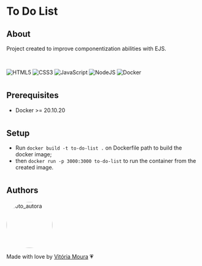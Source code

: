 # To Do List

## About

Project created to improve componentization abilities with EJS.

<br/>

![HTML5](https://img.shields.io/badge/html5-%23E34F26.svg?style=for-the-badge&logo=html5&logoColor=white)
![CSS3](https://img.shields.io/badge/css3-%231572B6.svg?style=for-the-badge&logo=css3&logoColor=white)
![JavaScript](https://img.shields.io/badge/javascript-%23323330.svg?style=for-the-badge&logo=javascript&logoColor=%23F7DF1E)
![NodeJS](https://img.shields.io/badge/node.js-6DA55F?style=for-the-badge&logo=node.js&logoColor=white)
![Docker](https://img.shields.io/badge/docker-%230db7ed.svg?style=for-the-badge&logo=docker&logoColor=white)

#

## Prerequisites

- Docker >= 20.10.20

#

## Setup

- Run `docker build -t to-do-list .` on Dockerfile path to build the docker image;
- then `docker run -p 3000:3000 to-do-list` to run the container from the created image.

#

## Authors

<a href="https://www.linkedin.com/in/vit%C3%B3ria-cristina-saturnino-de-moura-6393391b0/">
 <img width=120px heith=120px style="border-radius: 50%" src="https://avatars.githubusercontent.com/u/68754092?s=400&u=5d24ca1078fe4285c371f225380cefdc5367be37&v=4" alt="foto_autora"/></a>

Made with love by <a href="https://www.linkedin.com/in/vit%C3%B3ria-cristina-saturnino-de-moura-6393391b0/" title="Linkedin">Vitória Moura</a> 💗
